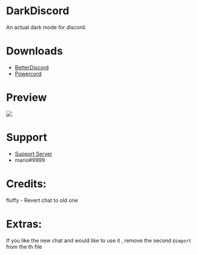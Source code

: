 # DarkDiscord
An actual dark mode for discord.

# Downloads
- [BetterDiscord](https://betterdiscord.net/ghdl?id=3132)
- [Powercord](https://github.com/zzzmario/dark-discord/blob/master/Dark%20Discord.rar?raw=true)

# Preview
<img src="https://i.imgur.com/XjXTKPL.png"/>

# Support 
- [Support Server](https://discord.gg/t9CKs9X)
- mario#9999 

# Credits:
fluffy - Revert chat to old one

# Extras:
If you like the new chat and would like to use it , remove the second `@import` from the th file 
